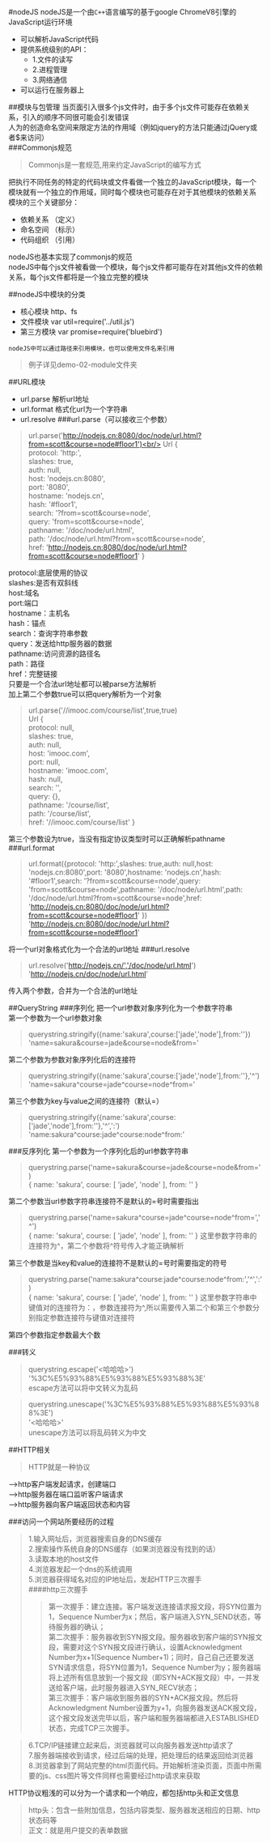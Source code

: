#nodeJS
nodeJS是一个由`C++`语言编写的基于google ChromeV8引擎的JavaScript运行环境<br/>
* 可以解析JavaScript代码
* 提供系统级别的API：
    * 1.文件的读写
    * 2.进程管理
    * 3.网络通信
* 可以运行在服务器上

##模块与包管理
当页面引入很多个js文件时，由于多个js文件可能存在依赖关系，引入的顺序不同很可能会引发错误<br/>
人为的创造命名空间来限定方法的作用域（例如jquery的方法只能通过jQuery或者$来访问）<br/>
###Commonjs规范
>Commonjs是一套规范,用来约定JavaScript的编写方式

把执行不同任务的特定的代码块或文件看做一个独立的JavaScript模块，每一个模块就有一个独立的作用域，同时每个模块也可能存在对于其他模块的依赖关系<br/>
模块的三个关键部分：<br/>
* 依赖关系  （定义）
* 命名空间  （标示）
* 代码组织  （引用）

nodeJS也基本实现了commonjs的规范<br/>
nodeJS中每个js文件被看做一个模块，每个js文件都可能存在对其他js文件的依赖关系，每个js文件都将是一个独立完整的模块

##nodeJS中模块的分类
* 核心模块  http、fs
* 文件模块  var util=require('../util.js')
* 第三方模块 var promise=require('bluebird')<br/>

`nodeJS中可以通过路径来引用模块，也可以使用文件名来引用`

>例子详见demo-02-module文件夹


##URL模块
* url.parse 解析url地址
* url.format    格式化url为一个字符串
* url.resolve
###url.parse（可以接收三个参数）
>url.parse('http://nodejs.cn:8080/doc/node/url.html?from=scott&course=node#floor1')<br/>
Url {<br/>
  protocol: 'http:',<br/>
  slashes: true,<br/>
  auth: null,<br/>
  host: 'nodejs.cn:8080',<br/>
  port: '8080',<br/>
  hostname: 'nodejs.cn',<br/>
  hash: '#floor1',<br/>
  search: '?from=scott&course=node',<br/>
  query: 'from=scott&course=node',<br/>
  pathname: '/doc/node/url.html',<br/>
  path: '/doc/node/url.html?from=scott&course=node',<br/>
  href: 'http://nodejs.cn:8080/doc/node/url.html?from=scott&course=node#floor1' }<br/>

 protocol:底层使用的协议<br/>
 slashes:是否有双斜线<br/>
 host:域名<br/>
 port:端口<br/>
 hostname：主机名<br/>
 hash：锚点<br/>
 search：查询字符串参数<br/>
 query：发送给http服务器的数据<br/>
 pathname:访问资源的路径名<br/>
 path：路径<br/>
 href：完整链接<br/>
只要是一个合法url地址都可以被parse方法解析<br/>
加上第二个参数true可以把query解析为一个对象<br/>

>url.parse('//imooc.com/course/list',true,true)<br/>
Url {<br/>
  protocol: null,<br/>
  slashes: true,<br/>
  auth: null,<br/>
  host: 'imooc.com',<br/>
  port: null,<br/>
  hostname: 'imooc.com',<br/>
  hash: null,<br/>
  search: '',<br/>
  query: {},<br/>
  pathname: '/course/list',<br/>
  path: '/course/list',<br/>
  href: '//imooc.com/course/list' }<br/>

第三个参数设为true，当没有指定协议类型时可以正确解析pathname<br/>
###url.format
>url.format({protocol: 'http:',slashes: true,auth: null,host: 'nodejs.cn:8080',port: '8080',hostname: 'nodejs.cn',hash: '#floor1',search: '?from=scott&course=node',query: 'from=scott&course=node',pathname: '/doc/node/url.html',path: '/doc/node/url.html?from=scott&course=node',href: 'http://nodejs.cn:8080/doc/node/url.html?from=scott&course=node#floor1' })<br/>
'http://nodejs.cn:8080/doc/node/url.html?from=scott&course=node#floor1'

将一个url对象格式化为一个合法的url地址
###url.resolve
>url.resolve('http://nodejs.cn/','/doc/node/url.html')
'http://nodejs.cn/doc/node/url.html'

传入两个参数，合并为一个合法的url地址

##QueryString
###序列化
把一个url参数对象序列化为一个参数字符串<br/>
第一个参数为一个url参数对象<br/>
>querystring.stringify({name:'sakura',course:['jade','node'],from:''})<br/>
'name=sakura&course=jade&course=node&from='

第二个参数为参数对象序列化后的连接符<br/>
>querystring.stringify({name:'sakura',course:['jade','node'],from:''},'^')<br/>
'name=sakura^course=jade^course=node^from='

第三个参数为key与value之间的连接符（默认=）<br/>
>querystring.stringify({name:'sakura',course:['jade','node'],from:''},'^',':')<br/>
'name:sakura^course:jade^course:node^from:'

###反序列化
第一个参数为一个序列化后的url参数字符串<br/>
>querystring.parse('name=sakura&course=jade&course=node&from=')<br/>
{ name: 'sakura', course: [ 'jade', 'node' ], from: '' }

第二个参数当url参数字符串连接符不是默认的=号时需要指出<br/>
>querystring.parse('name=sakura^course=jade^course=node^from=','^')<br/>
{ name: 'sakura', course: [ 'jade', 'node' ], from: '' }
这里参数字符串的连接符为^，第二个参数将^符号传入才能正确解析

第三个参数是当key和value的连接符不是默认的=号时需要指定的符号<br/>
>querystring.parse('name:sakura^course:jade^course:node^from:','^',':')<br/>
{ name: 'sakura', course: [ 'jade', 'node' ], from: '' }
这里参数字符串中键值对的连接符为：，参数连接符为^,所以需要传入第二个和第三个参数分别指定参数连接符与键值对连接符

第四个参数指定参数最大个数<br/>

###转义
>querystring.escape('<哈哈哈>')<br/>
'%3C%E5%93%88%E5%93%88%E5%93%88%3E'<br/>
escape方法可以将中文转义为乱码

> querystring.unescape('%3C%E5%93%88%E5%93%88%E5%93%88%3E')<br/>
'<哈哈哈>'<br/>
unescape方法可以将乱码转义为中文

##HTTP相关
>HTTP就是一种协议

-->http客户端发起请求，创建端口<br/>
-->http服务器在端口监听客户端请求<br/>
-->http服务器向客户端返回状态和内容<br/>

###访问一个网站所要经历的过程
>1.输入网址后，浏览器搜索自身的DNS缓存<br/>
2.搜索操作系统自身的DNS缓存（如果浏览器没有找到的话）<br/>
3.读取本地的host文件<br/>
4.浏览器发起一个dns的系统调用<br/>
5.浏览器获得域名对应的IP地址后，发起HTTP三次握手<br/>
####http三次握手
>>第一次握手：建立连接。客户端发送连接请求报文段，将SYN位置为1，Sequence Number为x；然后，客户端进入SYN_SEND状态，等待服务器的确认；<br/>
第二次握手：服务器收到SYN报文段。服务器收到客户端的SYN报文段，需要对这个SYN报文段进行确认，设置Acknowledgment Number为x+1(Sequence Number+1)；同时，自己自己还要发送SYN请求信息，将SYN位置为1，Sequence Number为y；服务器端将上述所有信息放到一个报文段（即SYN+ACK报文段）中，一并发送给客户端，此时服务器进入SYN_RECV状态；<br/>
第三次握手：客户端收到服务器的SYN+ACK报文段。然后将Acknowledgment Number设置为y+1，向服务器发送ACK报文段，这个报文段发送完毕以后，客户端和服务器端都进入ESTABLISHED状态，完成TCP三次握手。<br/>

>6.TCP/IP链接建立起来后，浏览器就可以向服务器发送http请求了<br/>
7.服务器端接收到请求，经过后端的处理，把处理后的结果返回给浏览器<br/>
8.浏览器拿到了网站完整的html页面代码。开始解析渲染页面，页面中所需要的js、css图片等文件同样也需要经过http请求来获取<br/>

HTTP协议粗浅的可以分为一个请求和一个响应，都包括http头和正文信息<br/>

>http头：包含一些附加信息，包括内容类型、服务器发送相应的日期、http状态码等<br/>
正文：就是用户提交的表单数据
